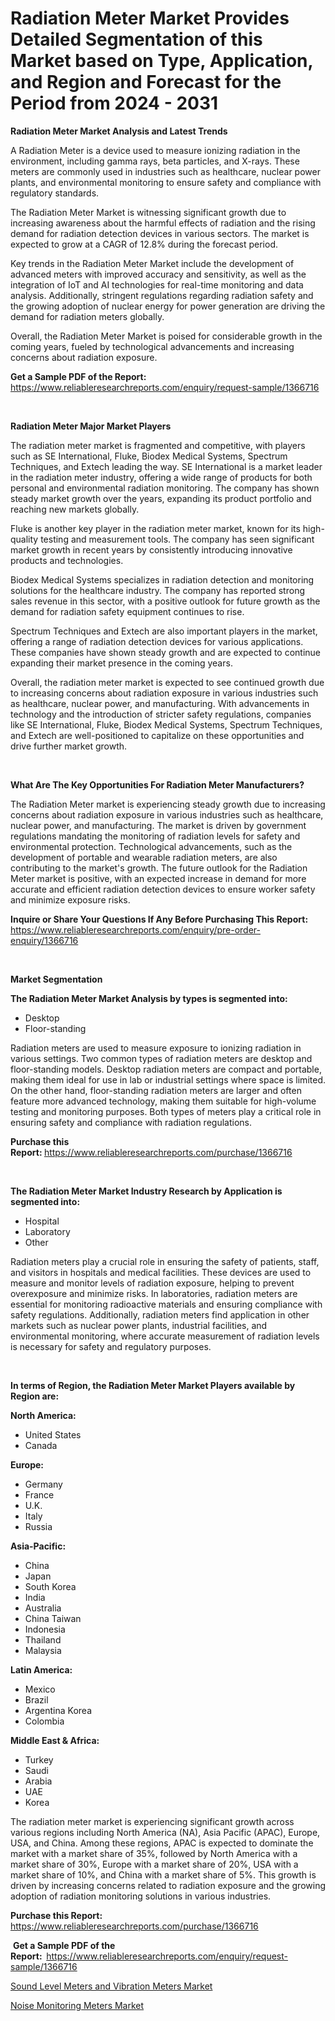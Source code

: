 <p><h1>Radiation Meter Market Provides Detailed Segmentation of this Market based on Type, Application, and Region and Forecast for the Period from 2024 - 2031</h1></p><p><strong>Radiation Meter Market Analysis and Latest Trends</strong></p>
<p><p>A Radiation Meter is a device used to measure ionizing radiation in the environment, including gamma rays, beta particles, and X-rays. These meters are commonly used in industries such as healthcare, nuclear power plants, and environmental monitoring to ensure safety and compliance with regulatory standards.</p><p>The Radiation Meter Market is witnessing significant growth due to increasing awareness about the harmful effects of radiation and the rising demand for radiation detection devices in various sectors. The market is expected to grow at a CAGR of 12.8% during the forecast period.</p><p>Key trends in the Radiation Meter Market include the development of advanced meters with improved accuracy and sensitivity, as well as the integration of IoT and AI technologies for real-time monitoring and data analysis. Additionally, stringent regulations regarding radiation safety and the growing adoption of nuclear energy for power generation are driving the demand for radiation meters globally.</p><p>Overall, the Radiation Meter Market is poised for considerable growth in the coming years, fueled by technological advancements and increasing concerns about radiation exposure.</p></p>
<p><strong>Get a Sample PDF of the Report:&nbsp;</strong> <a href="https://www.reliableresearchreports.com/enquiry/request-sample/1366716">https://www.reliableresearchreports.com/enquiry/request-sample/1366716</a></p>
<p>&nbsp;</p>
<p><strong>Radiation Meter Major Market Players</strong></p>
<p><p>The radiation meter market is fragmented and competitive, with players such as SE International, Fluke, Biodex Medical Systems, Spectrum Techniques, and Extech leading the way. SE International is a market leader in the radiation meter industry, offering a wide range of products for both personal and environmental radiation monitoring. The company has shown steady market growth over the years, expanding its product portfolio and reaching new markets globally.</p><p>Fluke is another key player in the radiation meter market, known for its high-quality testing and measurement tools. The company has seen significant market growth in recent years by consistently introducing innovative products and technologies.</p><p>Biodex Medical Systems specializes in radiation detection and monitoring solutions for the healthcare industry. The company has reported strong sales revenue in this sector, with a positive outlook for future growth as the demand for radiation safety equipment continues to rise.</p><p>Spectrum Techniques and Extech are also important players in the market, offering a range of radiation detection devices for various applications. These companies have shown steady growth and are expected to continue expanding their market presence in the coming years.</p><p>Overall, the radiation meter market is expected to see continued growth due to increasing concerns about radiation exposure in various industries such as healthcare, nuclear power, and manufacturing. With advancements in technology and the introduction of stricter safety regulations, companies like SE International, Fluke, Biodex Medical Systems, Spectrum Techniques, and Extech are well-positioned to capitalize on these opportunities and drive further market growth.</p></p>
<p>&nbsp;</p>
<p><strong>What Are The Key Opportunities For Radiation Meter Manufacturers?</strong></p>
<p><p>The Radiation Meter market is experiencing steady growth due to increasing concerns about radiation exposure in various industries such as healthcare, nuclear power, and manufacturing. The market is driven by government regulations mandating the monitoring of radiation levels for safety and environmental protection. Technological advancements, such as the development of portable and wearable radiation meters, are also contributing to the market's growth. The future outlook for the Radiation Meter market is positive, with an expected increase in demand for more accurate and efficient radiation detection devices to ensure worker safety and minimize exposure risks.</p></p>
<p><strong>Inquire or Share Your Questions If Any Before Purchasing This Report:</strong> <a href="https://www.reliableresearchreports.com/enquiry/pre-order-enquiry/1366716">https://www.reliableresearchreports.com/enquiry/pre-order-enquiry/1366716</a></p>
<p>&nbsp;</p>
<p><strong>Market Segmentation</strong></p>
<p><strong>The Radiation Meter Market Analysis by types is segmented into:</strong></p>
<p><ul><li>Desktop</li><li>Floor-standing</li></ul></p>
<p><p>Radiation meters are used to measure exposure to ionizing radiation in various settings. Two common types of radiation meters are desktop and floor-standing models. Desktop radiation meters are compact and portable, making them ideal for use in lab or industrial settings where space is limited. On the other hand, floor-standing radiation meters are larger and often feature more advanced technology, making them suitable for high-volume testing and monitoring purposes. Both types of meters play a critical role in ensuring safety and compliance with radiation regulations.</p></p>
<p><strong>Purchase this Report:&nbsp;</strong><a href="https://www.reliableresearchreports.com/purchase/1366716">https://www.reliableresearchreports.com/purchase/1366716</a></p>
<p>&nbsp;</p>
<p><strong>The Radiation Meter Market Industry Research by Application is segmented into:</strong></p>
<p><ul><li>Hospital</li><li>Laboratory</li><li>Other</li></ul></p>
<p><p>Radiation meters play a crucial role in ensuring the safety of patients, staff, and visitors in hospitals and medical facilities. These devices are used to measure and monitor levels of radiation exposure, helping to prevent overexposure and minimize risks. In laboratories, radiation meters are essential for monitoring radioactive materials and ensuring compliance with safety regulations. Additionally, radiation meters find application in other markets such as nuclear power plants, industrial facilities, and environmental monitoring, where accurate measurement of radiation levels is necessary for safety and regulatory purposes.</p></p>
<p>&nbsp;</p>
<p><strong>In terms of Region, the Radiation Meter Market Players available by Region are:</strong></p>
<p>
    <p> <strong> North America: </strong>
        <ul>
            <li>United States</li>
            <li>Canada</li>
        </ul>
        </p> 
    <p> <strong> Europe: </strong>
        <ul>
            <li>Germany</li>
            <li>France</li>
            <li>U.K.</li>
            <li>Italy</li>
            <li>Russia</li>
        </ul>
        </p> 
    <p> <strong> Asia-Pacific: </strong>
        <ul>
            <li>China</li>
            <li>Japan</li>
            <li>South Korea</li>
            <li>India</li>
            <li>Australia</li>
            <li>China Taiwan</li>
            <li>Indonesia</li>
            <li>Thailand</li>
            <li>Malaysia</li>
        </ul>
        </p> 
    <p> <strong> Latin America: </strong>
        <ul>
            <li>Mexico</li>
            <li>Brazil</li>
            <li>Argentina Korea</li>
            <li>Colombia</li>
        </ul>
        </p> 
    <p> <strong> Middle East & Africa: </strong>
        <ul>
            <li>Turkey</li>
            <li>Saudi</li>
            <li>Arabia</li>
            <li>UAE</li>
            <li>Korea</li>
        </ul>
    </p>
    </p>
<p><p>The radiation meter market is experiencing significant growth across various regions including North America (NA), Asia Pacific (APAC), Europe, USA, and China. Among these regions, APAC is expected to dominate the market with a market share of 35%, followed by North America with a market share of 30%, Europe with a market share of 20%, USA with a market share of 10%, and China with a market share of 5%. This growth is driven by increasing concerns related to radiation exposure and the growing adoption of radiation monitoring solutions in various industries.</p></p>
<p><strong>Purchase this Report: </strong><a href="https://www.reliableresearchreports.com/purchase/1366716">https://www.reliableresearchreports.com/purchase/1366716</a></p>
<p>&nbsp;<strong>Get a Sample PDF of the Report:&nbsp;&nbsp;</strong><a href="https://www.reliableresearchreports.com/enquiry/request-sample/1366716">https://www.reliableresearchreports.com/enquiry/request-sample/1366716</a></p>
<p><strong></strong></p>
<p><p><a href="https://issuu.com/reportprime-2/docs/sound-level-meters-and-vibration-meters-market-siz">Sound Level Meters and Vibration Meters Market</a></p><p><a href="https://issuu.com/reportprime-2/docs/noise-monitoring-meters-market-size-2030.pptx">Noise Monitoring Meters Market</a></p></p>